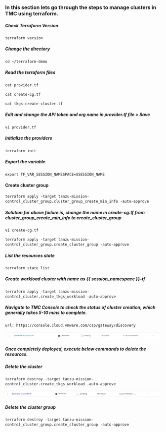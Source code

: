 ### In this section lets go through the steps to manage clusters in TMC using terraform. 

##### Check Terraform Version

```execute
terraform version
```

##### Change the directory

```execute
cd ~/terraform-demo
```

##### Read the terraform files

```execute
cat provider.tf
```

```execute
cat create-cg.tf
```

```execute
cat tkgs-create-cluster.tf
```

##### Edit and change the API token and org name in provider.tf file > Save

```execute
vi provider.tf
```

##### Initialize the providers

```execute
terraform init
```

##### Export the variable

```execute
export TF_VAR_SESSION_NAMESPACE=$SESSION_NAME
```

#### Create cluster group

```execute
terraform apply -target tanzu-mission-control_cluster_group.cluster_group_create_min_info -auto-approve
```

##### Solution for above failure is, change the name in create-cg.tf from cluster_group_create_min_info to create_cluster_group

```execute
vi create-cg.tf
```

```execute
terraform apply -target tanzu-mission-control_cluster_group.create_cluster_group -auto-approve
```

##### List the resources state

```execute
terraform state list
```

##### Create workload cluster with name as {{ session_namespace }}-tf

```execute
terraform apply -target tanzu-mission-control_cluster.create_tkgs_workload -auto-approve
```

##### Navigate to TMC Console to check the status of cluster creation, which generally takes 5-10 mins to complete. 

```dashboard:open-url
url: https://console.cloud.vmware.com/csp/gateway/discovery
```

![Application](images/Terraform-5.png)

##### Once completely deployed, execute below commands to delete the resources. 

##### Delete the cluster

```execute
terraform destroy -target tanzu-mission-control_cluster.create_tkgs_workload -auto-approve
```

![Application](images/Terraform-6.png)

##### Delete the cluster group

```execute
terraform destroy -target tanzu-mission-control_cluster_group.create_cluster_group -auto-approve
```
